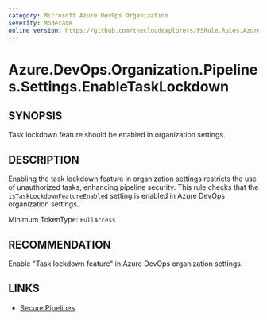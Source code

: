```yaml
---
category: Microsoft Azure DevOps Organization  
severity: Moderate  
online version: https://github.com/thecloudexplorers/PSRule.Rules.AzureDevOps/tree/main/src/PSRule.Rules.AzureDevOps/en/Azure.DevOps.Organization.Pipelines.Settings.EnableTaskLockdown.md  
---
```


# Azure.DevOps.Organization.Pipelines.Settings.EnableTaskLockdown

## SYNOPSIS

Task lockdown feature should be enabled in organization settings.

## DESCRIPTION

Enabling the task lockdown feature in organization settings restricts the use of unauthorized tasks, enhancing pipeline security. This rule checks that the `isTaskLockdownFeatureEnabled` setting is enabled in Azure DevOps organization settings.

Minimum TokenType: `FullAccess`

## RECOMMENDATION

Enable "Task lockdown feature" in Azure DevOps organization settings.

## LINKS

- [Secure Pipelines](https://learn.microsoft.com/en-us/azure/devops/pipelines/security/secure-pipelines)
